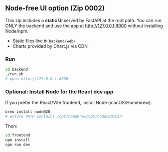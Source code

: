 

## Node-free UI option (Zip 0002)

This zip includes a **static UI** served by FastAPI at the root path.
You can run ONLY the backend and use the app at http://127.0.0.1:8000 without installing Node/npm.

- Static files live in `backend/web/`
- Charts provided by Chart.js via CDN

### Run
```bash
cd backend
./run.sh
# open http://127.0.0.1:8000
```

### Optional: Install Node for the React dev app
If you prefer the React/Vite frontend, install Node (macOS/Homebrew):
```bash
brew install node@20
# ensure PATH contains /opt/homebrew/opt/node@20/bin
```
Then:
```bash
cd frontend
npm install
npm run dev
```
